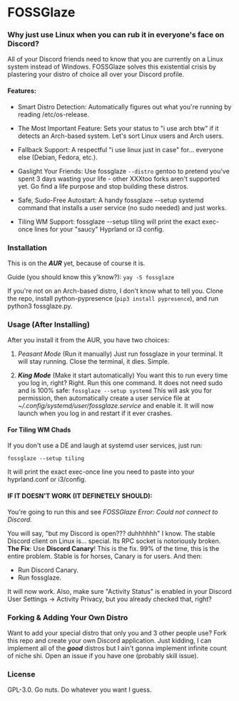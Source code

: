 # FOSSGlaze

### Why just use Linux when you can rub it in everyone's face on Discord?

All of your Discord friends need to know that you are currently on a Linux system instead of Windows. FOSSGlaze solves this existential crisis by plastering your distro of choice all over your Discord profile.

#### Features:

- Smart Distro Detection: Automatically figures out what you're running by reading /etc/os-release.

- The Most Important Feature: Sets your status to "i use arch btw" if it detects an Arch-based system. Let's sort Linux users and Arch users.

- Fallback Support: A respectful "i use linux just in case" for... everyone else (Debian, Fedora, etc.).

- Gaslight Your Friends: Use fossglaze `--distro` gentoo to pretend you've spent 3 days wasting your life - other XXXtoo forks aren't supported yet. Go find a life purpose and stop building these distros.

- Safe, Sudo-Free Autostart: A handy fossglaze --setup systemd command that installs a user service (no sudo needed) and just works.

- Tiling WM Support: fossglaze --setup tiling will print the exact exec-once lines for your "saucy" Hyprland or i3 config.

### Installation
This is on the ***AUR*** yet, because of course it is. 

Guide (you should know this y'know?):
`yay -S fossglaze`

If you're not on an Arch-based distro, I don't know what to tell you. Clone the repo, install python-pypresence (`pip3 install pypresence`), and run python3 fossglaze.py.

### Usage (After Installing)

After you install it from the AUR, you have two choices:
1. *Peasant Mode* (Run it manually)
Just run fossglaze in your terminal. It will stay running. Close the terminal, it dies. Simple.

2. ***King Mode*** (Make it start automatically)
You want this to run every time you log in, right? Right.
Run this one command. It does not need sudo and is 100% safe: `fossglaze --setup systemd`
This will ask you for permission, then automatically create a user service file at *~/.config/systemd/user/fossglaze.service* and enable it. It will now launch when you log in and restart if it ever crashes.

#### For Tiling WM Chads
If you don't use a DE and laugh at systemd user services, just run:

`fossglaze --setup tiling`


It will print the exact exec-once line you need to paste into your hyprland.conf or i3/config.

#### IF IT DOESN'T WORK (IT DEFINETELY SHOULD):
You're going to run this and see *FOSSGlaze Error: Could not connect to Discord.*

You will say, "but my Discord is open??? duhhhhhh"
I know. The stable Discord client on Linux is... special. Its RPC socket is notoriously broken.
**The Fix**: Use **Discord Canary**! This is the fix. 99% of the time, this is the entire problem. Stable is for horses, Canary is for users.
And then:
- Run Discord Canary.
- Run fossglaze.

It will now work. Also, make sure "Activity Status" is enabled in your Discord User Settings -> Activity Privacy, but you already checked that, right?

### Forking & Adding Your Own Distro

Want to add your special distro that only you and 3 other people use? Fork this repo and create your own Discord application. Just kidding, I can implement all of the ***good*** distros but I ain't gonna implement infinite count of niche shi. Open an issue if you have one (probably skill issue).

### License
GPL-3.0. Go nuts. Do whatever you want I guess.
